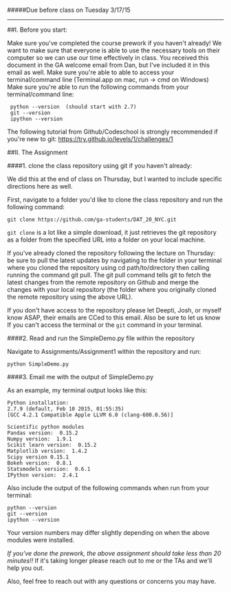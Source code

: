 #####Due before class on Tuesday 3/17/15

---

##I. Before you start:

Make sure you've completed the course prework if you haven't already! We
want to make sure that everyone is able to use the necessary tools on
their computer so we can use our time effectively in class. You received
this document in the GA welcome email from Dan, but I've included it in
this email as well.
Make sure you're able to able to access your terminal/command line
(Terminal.app on mac, run -> cmd on Windows)
Make sure you're able to run the following commands from your
terminal/command line:


  ```
   python --version  (should start with 2.7)
   git --version
   ipython --version
```

The following tutorial from Github/Codeschool is strongly recommended if
you're new to git: https://try.github.io/levels/1/challenges/1


##II. The Assignment

####1. clone the class repository using git if you haven't already:

We did this at the end of class on Thursday, but I wanted to include
specific directions here as well. 

First, navigate to a folder you'd like to clone the class repository and
run the following command:

```
git clone https://github.com/ga-students/DAT_20_NYC.git
```

`git clone` is a lot like a simple download, it just retrieves the git
repository as a folder from the specified URL into a folder on your
local machine.

If you've already cloned the repository following the lecture on
Thursday: be sure to pull the latest updates by navigating to the folder
in your terminal where you cloned the repository using cd
path/to/directory then calling running the command git pull. The git
pull command tells git to fetch the latest changes from the remote
repository on Github and merge the changes with your local repository
(the folder where you originally cloned the remote repository using the
above URL).

If you don't have access to the repository please let Deepti, Josh, or
myself know ASAP, their emails are CCed to this email. Also be sure to
let us know If you can't access the terminal or the `git` command in
your terminal.


####2. Read and run the SimpleDemo.py file within the repository

Navigate to Assignments/Assignment1 within the repository and run:

```
python SimpleDemo.py
```


####3. Email me with the output of SimpleDemo.py

As an example, my terminal output looks like this:

```
Python installation:
2.7.9 (default, Feb 10 2015, 01:55:35)
[GCC 4.2.1 Compatible Apple LLVM 6.0 (clang-600.0.56)]

Scientific python modules
Pandas version:  0.15.2
Numpy version:  1.9.1
Scikit learn version:  0.15.2
Matplotlib version:  1.4.2
Scipy version 0.15.1
Bokeh version:  0.8.1
Statsmodels version:  0.6.1
IPython version:  2.4.1
```

Also include the output of the following commands when run from your
terminal:

```
python --version
git --version 
ipython --version
```

Your version numbers may differ slightly depending on when the above
modules were installed.

*If you've done the prework, the above assignment should take less than
20 minutes!!* If it's taking longer please reach out to me or the TAs
and we'll help you out.

Also, feel free to reach out with any questions or concerns you may
have.


